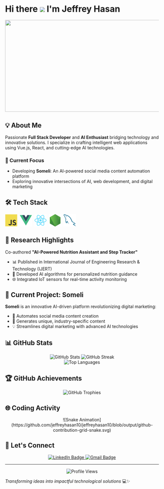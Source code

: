 # Hi there <img src="https://media.giphy.com/media/hvRJCLFzcasrR4ia7z/giphy.gif" width="30px"/> I'm Jeffrey Hasan

<div align="center">
  <img src="https://media.giphy.com/media/26tn33aiTi1jkl6H6/giphy.gif" width="600" height="300"/>
</div>

## 💡 About Me

Passionate **Full Stack Developer** and **AI Enthusiast** bridging technology and innovative solutions. I specialize in crafting intelligent web applications using Vue.js, React, and cutting-edge AI technologies.

### 🚀 Current Focus
- Developing **Someli**: An AI-powered social media content automation platform
- Exploring innovative intersections of AI, web development, and digital marketing

## 🛠️ Tech Stack

<div>
  <img src="https://github.com/devicons/devicon/blob/master/icons/javascript/javascript-original.svg" title="JavaScript" alt="JavaScript" width="40" height="40"/>&nbsp;
  <img src="https://github.com/devicons/devicon/blob/master/icons/vuejs/vuejs-original.svg" title="Vue.js" alt="Vue.js" width="40" height="40"/>&nbsp;
  <img src="https://github.com/devicons/devicon/blob/master/icons/react/react-original.svg" title="React" alt="React" width="40" height="40"/>&nbsp;
  <img src="https://github.com/devicons/devicon/blob/master/icons/nodejs/nodejs-original.svg" title="Node.js" alt="Node.js" width="40" height="40"/>&nbsp;
  <img src="https://github.com/devicons/devicon/blob/master/icons/mysql/mysql-original.svg" title="MySQL" alt="MySQL" width="40" height="40"/>&nbsp;
</div>

## 📜 Research Highlights

Co-authored **"AI-Powered Nutrition Assistant and Step Tracker"**
- 📊 Published in International Journal of Engineering Research & Technology (IJERT)
- 🧠 Developed AI algorithms for personalized nutrition guidance
- 🌐 Integrated IoT sensors for real-time activity monitoring

## 🌟 Current Project: Someli

**Someli** is an innovative AI-driven platform revolutionizing digital marketing:
- 🤖 Automates social media content creation
- 🚀 Generates unique, industry-specific content
- 💡 Streamlines digital marketing with advanced AI technologies

## 📊 GitHub Stats

<div align="center">
  <img src="https://github-readme-stats.vercel.app/api?username=jeffreyhasan10&show_icons=true&theme=radical&count_private=true&include_all_commits=true" alt="GitHub Stats" width="45%"/>
  <img src="https://github-readme-streak-stats.herokuapp.com/?user=jeffreyhasan10&theme=radical" alt="GitHub Streak" width="45%"/>
</div>

<div align="center">
  <img src="https://github-readme-stats.vercel.app/api/top-langs/?username=jeffreyhasan10&layout=compact&theme=radical" alt="Top Languages" width="45%"/>
</div>

## 🏆 GitHub Achievements

<div align="center">
  <img src="https://github-profile-trophy.vercel.app/?username=jeffreyhasan10&theme=radical&column=7&margin-w=15&margin-h=15" alt="GitHub Trophies"/>
</div>

## 🌐 Coding Activity

<div align="center">
![Snake Animation](https://github.com/jeffreyhasan10/jeffreyhasan10/blob/output/github-contribution-grid-snake.svg)
</div>

## 🤝 Let's Connect

<div align="center">
  <a href="https://www.linkedin.com/in/jeffreyhasan">
    <img src="https://img.shields.io/badge/LinkedIn-blue?style=for-the-badge&logo=linkedin&logoColor=white" alt="LinkedIn Badge"/>
  </a>
  <a href="mailto:jefyjery10@gmail.com">
    <img src="https://img.shields.io/badge/Gmail-red?style=for-the-badge&logo=gmail&logoColor=white" alt="Gmail Badge"/>
  </a>
</div>

---

<div align="center">
  <img src="https://komarev.com/ghpvc/?username=jeffreyhasan10&style=flat-square&color=blue" alt="Profile Views"/>
</div>

*Transforming ideas into impactful technological solutions* 💻✨
